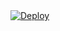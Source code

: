 <a href="https://heroku.com/deploy?template=https://github.com/1234Arijit1234/profit">
  <img src="https://www.herokucdn.com/deploy/button.svg" alt="Deploy">
</a>
